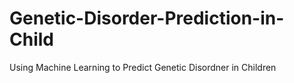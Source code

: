# Genetic-Disorder-Prediction-in-Child
Using Machine Learning to Predict Genetic Disordner in Children
